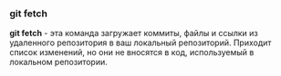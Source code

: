 ### git fetch

**git fetch** - эта команда загружает коммиты, файлы и ссылки из удаленного репозитория в ваш локальный репозиторий. Приходит список изменений, но они не вносятся в код, используемый в локальном репозитории.